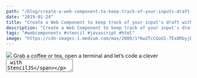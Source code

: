 ```yaml
---
path: "/blog/create-a-web-component-to-keep-track-of-your-inputs-draft-with-stenciljs"
date: "2019-01-24"
title: "Create a Web Component to keep track of your input's draft with StencilJS"
description: "Create a Web Component to keep track of your input's draft with StencilJS"
tags: "#webcomponents #stencil #javascript #html"
image: "https://cdn-images-1.medium.com/max/2000/1*Kw2TcCGoU1-7Ex8RbyjB0A.jpeg"
---
```


![](https://cdn-images-1.medium.com/max/2000/1*Kw2TcCGoU1-7Ex8RbyjB0A.jpeg)
<span class="figcaption_hack">Grab a coffee or tea, open a terminal and let’s code a clever <textarea/> with StencilJS</span>

Earlier this week, I saw a tweet of [Ali Spittel](https://medium.com/@ali07cat07) who was trying to figure out how [GitHub](https://github.com/), [Twitter](https://twitter.com/) and others, were able to keep track of the draft of your inputs respectively how such platforms were saving and restoring the content of your `input` or `textarea` before you would actually submit them and if the browser would refresh.

Long story short, [James Turner](https://twitter.com/MrTurnerj) is clever and had a look to the minified source code and discovered that your inputs are saved in the session storage of your browser quickly before its refresh and are loaded once the page is displayed again.

I thought that this discovery was really interesting, specially because I always assumed that this was a browser feature and not something which needed implementation, but also because I thought that this could be an interesting use case for a new [Web Component](https://developer.mozilla.org/en-US/docs/Web/Web_Components) compatible with any modern frameworks, or even without, and that’s why I’m writing this article.

_For the purpose of this tutorial, I selected _[StencilJS](https://stenciljs.com/)_ as a compiler, mostly because I’m a bit more experienced with it, as I developed my pet project _[DeckDeckGo](https://deckdeckgo.com/)* with, but also, to be truly honest, just because I’m in *❤️* with Stencil *😉

### Let’s get started

To get started we are going to initialize a new project, a new Web Component. Using a command line, run `npm init stencil` , pick `component` for the starter type and enter a name for the project (I used `clever-textarea` for the purpose of this tutorial).

![](https://cdn-images-1.medium.com/max/1600/1*foHSCS1AgJ46b-O6WaAG3Q.png)
<span class="figcaption_hack">npm init stencil</span>

![](https://cdn-images-1.medium.com/max/1600/1*h0jM5WWL7H028tgPwhBfSg.png)
<span class="figcaption_hack">select the starter “component”</span>

![](https://cdn-images-1.medium.com/max/1600/1*HLy-80fohxuB3s3tY06zSA.png)
<span class="figcaption_hack">enter a project name</span>

That’s it, our new project is initialized. We could now jump into the newly created folder, `cd clever-textarea` , and start the component runing the command line`npm run start` in order to test if everything is alright by opening a browser and accessing the url `http://localhost:3333` 😎

![](https://cdn-images-1.medium.com/max/1600/1*Jxu5c2jSNxJwAxkIopNGCw.png)
<span class="figcaption_hack">start the local server for the component</span>

![](https://cdn-images-1.medium.com/max/1600/1*3shvGjyXaBw_9kXByxv5sg.png)
<span class="figcaption_hack">access the component</span>

_To continue this tutorial, I suggest you to keep the component running, Stencil will automatically pick the changes we are going to make to the code and will trigger a refresh of the browser on new build._

### Let’s code

We are now all set, we could begin to code our component 🚀 As we want to develop a clever `textarea`, I suggest that we begin first by removing the default demo code from the component with the goal to just render a dummy blank `textarea`. For that purpose, we are going to edit the file `src/components/my-component/my-component.tsx` as Stencil components are built using [JSX](https://reactjs.org/docs/introducing-jsx.html) and Typescript.

_Per default, the component’s name and namespace are set to _`my-component`_ respectively _`mycomponent`* . For simplicity reason, I’ll stick to these names for this article. If you would create a component you would use in a real project, I advise you to rename these informations *😉

```
import {Component} from '@stencil/core';

@Component({
  tag: 'my-component',
  styleUrl: 'my-component.css',
  shadow: true
})
export class MyComponent {

  render() {
    return <textarea></textarea>;
  }
}
```

The above code `render()` a `textarea` which should update our browser as the following:

![](https://cdn-images-1.medium.com/max/1600/1*ie9v5mt8r9dZCAmo7FLP2w.png)

#### Saving your inputs before refresh

As James Turner discovered, the trick consists of saving your inputs before the browser would refresh. To do so we could hook the `window` event `beforeunload` which we are going to declare once our component is loaded, respectively in one of the [lifecycles](https://stenciljs.com/docs/component-lifecycle) provided by Stencil.

Furthermore to this, in order to retrieve the current value of our `textarea`, we could use the Stencil’s reference `Element` to perform a query on the DOM elements of the host and save its value in the `sessionStorage`.

_Per default, see your component definition _`@Component`_ , the component is going to be shadowed, that’s why we are going to use the selector _`shadowRoot`_ in our query._

```
import {Component, Element} from '@stencil/core';

@Component({
  tag: 'my-component',
  styleUrl: 'my-component.css',
  shadow: true
})
export class MyComponent {

  @Element() el: HTMLElement;

  componentDidLoad() {
    const textarea = this.el.shadowRoot.querySelector('textarea');
    // Save input value before refresh
    window.addEventListener('beforeunload',  (_event) => {
      if (textarea) {
        sessionStorage.setItem(
           'clever-textarea-value', textarea.value
        );
      }
    });
  }

  render() {
    return <textarea></textarea>;
  }
}
```

Once implemented, you could go back to your browser and have a try. Don’t forget to enter a value in your `textarea`, perform a browser refresh and observe your session storage, you should now find the value your previously entered.

![](https://cdn-images-1.medium.com/max/1600/1*ss05v5GOv0e5B8D5UdrqxA.png)
<span class="figcaption_hack">enter a value in the textarea and refresh the browser</span>

![](https://cdn-images-1.medium.com/max/1600/1*Mn2nx4e8_gLpyoP67PVOcg.png)
<span class="figcaption_hack">open the debugger and find your value in the session storage</span>

#### Loading your inputs after refresh

If you are still here, I hope so, and have tested the above steps by yourself, I guess you already know what’s coming next and how to code it 😅

Now that we have save our inputs when the browser refresh, we could hook the loading of the page, retrieve our value from the `sessionStorage` and display it. As previously, we are going to use the same Stencil lifecycle to perform this operation and to use again the element reference to manipulate the DOM.

```
import {Component, Element} from '@stencil/core';

@Component({
  tag: 'my-component',
  styleUrl: 'my-component.css',
  shadow: true
})
export class MyComponent {

  @Element() el: HTMLElement;

  componentDidLoad() {
    const textarea = this.el.shadowRoot.querySelector('textarea');

    // Save input value before refresh
    window.addEventListener('beforeunload',  (_event) => {
      if (textarea) {
        sessionStorage.setItem(
          'clever-textarea-value', textarea.value
        );
      }
    });

    // Retrieve value after refresh
    const previousValue = sessionStorage.getItem(
          'clever-textarea-value'
    );

    if (textarea) {
      textarea.value = previousValue;
    }
  }

  render() {
    return <textarea></textarea>;
  }
}
```

If you refresh your browser you should now find a pre-filled `textarea` which should contains the last value you would have entered before refresh.

![](https://cdn-images-1.medium.com/max/1600/1*6mED0Asr6LRfVGqEsNPIjg.png)
<span class="figcaption_hack">textarea should be pre-filled with your previous value after refresh</span>

#### Add the support for multiple inputs in the same page

Well, that’s neat, we were able to save and load the draft of your input, but what would happen if we would use multiple times the same component in a page as we use a unique name to save the entry in the storage? Yes, right, it would be weird and contains a unique value…

To overcome this problem we are going to improve our code to add and use a variable value for our session storage key. For that purpose we are going to add a Stencil [properties](https://stenciljs.com/docs/properties) which expose a public attribute to the component.

```
import {Component, Element, Prop} from '@stencil/core';

@Component({
  tag: 'my-component',
  styleUrl: 'my-component.css',
  shadow: true
})
export class MyComponent {

  @Element() el: HTMLElement;
  @Prop() key: string;

  componentDidLoad() {
    const textarea = this.el.shadowRoot.querySelector('textarea');

    // Save input value before refresh
    window.addEventListener('beforeunload',  (_event) => {
      if (textarea && this.key) {
        sessionStorage.setItem(
          this.key, textarea.value
        );
      }
    });

    // Retrieve value after refresh
    const previousValue = sessionStorage.getItem(this.key);

    if (textarea) {
      textarea.value = previousValue;
    }
  }

  render() {
    return <textarea></textarea>;
  }
}
```

Once the code modified, we could now modify the HTML page we are using for test purpose in order to specify this attribute and even add another component to the page. For that purpose, you could modify `src/index.html` like the following:

```
<body>

  <my-component key="clever-textarea-value-1"></my-component>

  <my-component key="clever-textarea-value-2"></my-component>

</body>
```

_As for the JSX code, you could safely remove the previous demo attributes “last” and “first” which comes with the Stencil starter component as we don’t use them in this tutorial._

If we go back to your browser you should now find two `textarea` respectively two components. You could now try to fill them and again try to refresh your browser.

![](https://cdn-images-1.medium.com/max/1600/1*XQB1PxxL6tTWOh7xy7tJ8g.png)
<span class="figcaption_hack">fill the two components before refresh</span>

![](https://cdn-images-1.medium.com/max/1600/1*iAebxf4nzQI37wCyin02fw.png)
<span class="figcaption_hack">after refresh of the browser</span>

Hooray we were able to use two clever `textarea` Web Components in our page 🎉

### In conclusion

Of course the above code would still need a bit of improvements, I would notably separate the code in methods, add some promises, because there are never enough promises 😋, and maybe even clear the storage after having read the value but I hope that this article would have give you some ideas about how to implement such a “clever” `input` or `textarea` and furthermore to that, if you never tried [Stencil](https://stenciljs.com/) before, made you a bit curious about it because again, this compiler is **amazing** 🤘

### Cherry on the cake 🍒🎂

Web Components could be integrated in **any** modern frameworks (the Stencil documentation provide examples of framework integration for [Angular](https://stenciljs.com/docs/angular), [React](https://stenciljs.com/docs/react), [Vue](https://stenciljs.com/docs/vue) and [Ember](https://stenciljs.com/docs/ember)) **or even without** any framework (like I do in the DeckDeckGo, give it a try for your next presentation 👉 `npm init deckdeckgo`).

To infinity and beyond 🚀

David
